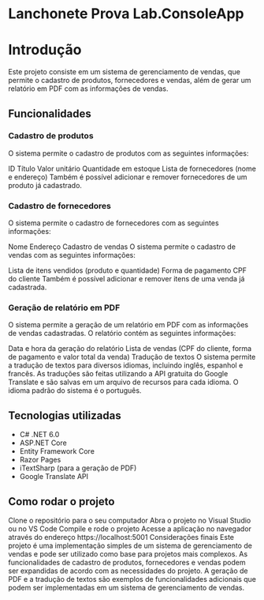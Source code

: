 # Lanchonete Prova Lab.ConsoleApp

# Introdução
Este projeto consiste em um sistema de gerenciamento de vendas, que permite o cadastro de produtos, fornecedores e vendas, além de gerar um relatório em PDF com as informações de vendas.

## Funcionalidades
### Cadastro de produtos
O sistema permite o cadastro de produtos com as seguintes informações:

ID
Título
Valor unitário
Quantidade em estoque
Lista de fornecedores (nome e endereço)
Também é possível adicionar e remover fornecedores de um produto já cadastrado.

### Cadastro de fornecedores
O sistema permite o cadastro de fornecedores com as seguintes informações:

Nome
Endereço
Cadastro de vendas
O sistema permite o cadastro de vendas com as seguintes informações:

Lista de itens vendidos (produto e quantidade)
Forma de pagamento
CPF do cliente
Também é possível adicionar e remover itens de uma venda já cadastrada.

### Geração de relatório em PDF
O sistema permite a geração de um relatório em PDF com as informações de vendas cadastradas. O relatório contém as seguintes informações:

Data e hora da geração do relatório
Lista de vendas (CPF do cliente, forma de pagamento e valor total da venda)
Tradução de textos
O sistema permite a tradução de textos para diversos idiomas, incluindo inglês, espanhol e francês. As traduções são feitas utilizando a API gratuita do Google Translate e são salvas em um arquivo de recursos para cada idioma. O idioma padrão do sistema é o português.

## Tecnologias utilizadas
- C# .NET 6.0
- ASP.NET Core
- Entity Framework Core
- Razor Pages
- iTextSharp (para a geração de PDF)
- Google Translate API

## Como rodar o projeto
Clone o repositório para o seu computador
Abra o projeto no Visual Studio ou no VS Code
Compile e rode o projeto
Acesse a aplicação no navegador através do endereço https://localhost:5001
Considerações finais
Este projeto é uma implementação simples de um sistema de gerenciamento de vendas e pode ser utilizado como base para projetos mais complexos. As funcionalidades de cadastro de produtos, fornecedores e vendas podem ser expandidas de acordo com as necessidades do projeto. A geração de PDF e a tradução de textos são exemplos de funcionalidades adicionais que podem ser implementadas em um sistema de gerenciamento de vendas.
